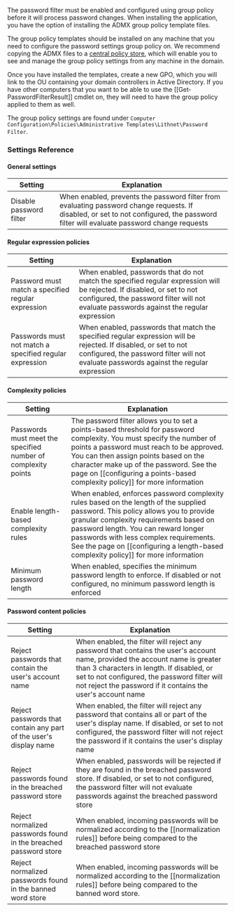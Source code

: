 The password filter must be enabled and configured using group policy before it will process password changes. When installing the application, you have the option of installing the ADMX group policy template files. 

The group policy templates should be installed on any machine that you need to configure the password settings group policy on. We recommend copying the ADMX files to a [central policy store](https://support.microsoft.com/en-au/help/3087759/how-to-create-and-manage-the-central-store-for-group-policy-administra), which will enable you to see and manage the group policy settings from any machine in the domain.

Once you have installed the templates, create a new GPO, which you will link to the OU containing your domain controllers in Active Directory. If you have other computers that you want to be able to use the [[Get‐PasswordFilterResult]] cmdlet on, they will need to have the group policy applied to them as well.

The group policy settings are found under `Computer Configuration\Policies\Administrative Templates\Lithnet\Password Filter`.

### Settings Reference
#### General settings
| Setting | Explanation |
| --- | --- |
| Disable password filter | When enabled, prevents the password filter from evaluating password change requests. If disabled, or set to not configured, the password filter will evaluate password change requests |

#### Regular expression policies
| Setting | Explanation | 
| --- | --- |
| Password must match a specified regular expression | When enabled, passwords that do not match the specified regular expression will be rejected. If disabled, or set to not configured, the password filter will not evaluate passwords against the regular expression |
| Passwords must not match a specified regular expression | When enabled, passwords that match the specified regular expression will be rejected. If disabled, or set to not configured, the password filter will not evaluate passwords against the regular expression |

#### Complexity policies
| Setting | Explanation |
| --- | --- |
| Passwords must meet the specified number of complexity points | The password filter allows you to set a points-based threshold for password complexity. You must specify the number of points a password must reach to be approved. You can then assign points based on the character make up of the password. See the page on [[configuring a points-based complexity policy]] for more information | 
| Enable length-based complexity rules | When enabled, enforces password complexity rules based on the length of the supplied password. This policy allows you to provide granular complexity requirements based on password length. You can reward longer passwords with less complex requirements. See the page on [[configuring a length-based complexity policy]] for more information |
| Minimum password length | When enabled, specifies the minimum password length to enforce. If disabled or not configured, no minimum password length is enforced | 

#### Password content policies
| Setting | Explanation |
| --- | --- |
| Reject passwords that contain the user's account name | When enabled, the filter will reject any password that contains the user's account name, provided the account name is greater than 3 characters in length. If disabled, or set to not configured, the password filter will not reject the password if it contains the user's account name |
| Reject passwords that contain any part of the user's display name | When enabled, the filter will reject any password that contains all or part of the user's display name. If disabled, or set to not configured, the password filter will not reject the password if it contains the user's display name |
| Reject passwords found in the breached password store | When enabled, passwords will be rejected if they are found in the breached password store. If disabled, or set to not configured, the password filter will not evaluate passwords against the breached password store |
| Reject normalized passwords found in the breached password store | When enabled, incoming passwords will be normalized according to the [[normalization rules]] before being compared to the breached password store | 
| Reject normalized passwords found in the banned word store | When enabled, incoming passwords will be normalized according to the [[normalization rules]] before being compared to the banned word store. |

